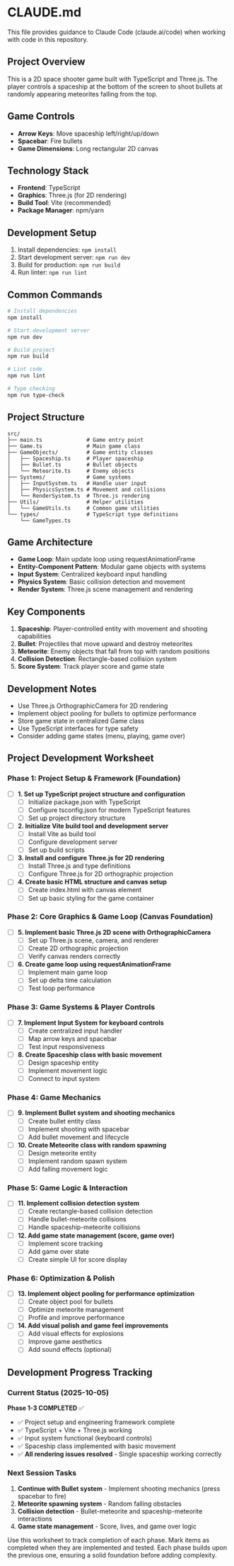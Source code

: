 # CLAUDE.md

This file provides guidance to Claude Code (claude.ai/code) when working with code in this repository.

## Project Overview

This is a 2D space shooter game built with TypeScript and Three.js. The player controls a spaceship at the bottom of the screen to shoot bullets at randomly appearing meteorites falling from the top.

## Game Controls

- **Arrow Keys**: Move spaceship left/right/up/down
- **Spacebar**: Fire bullets
- **Game Dimensions**: Long rectangular 2D canvas

## Technology Stack

- **Frontend**: TypeScript
- **Graphics**: Three.js (for 2D rendering)
- **Build Tool**: Vite (recommended)
- **Package Manager**: npm/yarn

## Development Setup

1. Install dependencies: `npm install`
2. Start development server: `npm run dev`
3. Build for production: `npm run build`
4. Run linter: `npm run lint`

## Common Commands

```bash
# Install dependencies
npm install

# Start development server
npm run dev

# Build project
npm run build

# Lint code
npm run lint

# Type checking
npm run type-check
```

## Project Structure

```
src/
├── main.ts              # Game entry point
├── Game.ts              # Main game class
├── GameObjects/         # Game entity classes
│   ├── Spaceship.ts     # Player spaceship
│   ├── Bullet.ts        # Bullet objects
│   └── Meteorite.ts     # Enemy objects
├── Systems/             # Game systems
│   ├── InputSystem.ts   # Handle user input
│   ├── PhysicsSystem.ts # Movement and collisions
│   └── RenderSystem.ts  # Three.js rendering
├── Utils/               # Helper utilities
│   └── GameUtils.ts     # Common game utilities
└── types/               # TypeScript type definitions
    └── GameTypes.ts
```

## Game Architecture

- **Game Loop**: Main update loop using requestAnimationFrame
- **Entity-Component Pattern**: Modular game objects with systems
- **Input System**: Centralized keyboard input handling
- **Physics System**: Basic collision detection and movement
- **Render System**: Three.js scene management and rendering

## Key Components

1. **Spaceship**: Player-controlled entity with movement and shooting capabilities
2. **Bullet**: Projectiles that move upward and destroy meteorites
3. **Meteorite**: Enemy objects that fall from top with random positions
4. **Collision Detection**: Rectangle-based collision system
5. **Score System**: Track player score and game state

## Development Notes

- Use Three.js OrthographicCamera for 2D rendering
- Implement object pooling for bullets to optimize performance
- Store game state in centralized Game class
- Use TypeScript interfaces for type safety
- Consider adding game states (menu, playing, game over)

## Project Development Worksheet

### Phase 1: Project Setup & Framework (Foundation)
- [ ] **1. Set up TypeScript project structure and configuration**
  - [ ] Initialize package.json with TypeScript
  - [ ] Configure tsconfig.json for modern TypeScript features
  - [ ] Set up project directory structure

- [ ] **2. Initialize Vite build tool and development server**
  - [ ] Install Vite as build tool
  - [ ] Configure development server
  - [ ] Set up build scripts

- [ ] **3. Install and configure Three.js for 2D rendering**
  - [ ] Install Three.js and type definitions
  - [ ] Configure Three.js for 2D orthographic projection

- [ ] **4. Create basic HTML structure and canvas setup**
  - [ ] Create index.html with canvas element
  - [ ] Set up basic styling for the game container

### Phase 2: Core Graphics & Game Loop (Canvas Foundation)
- [ ] **5. Implement basic Three.js 2D scene with OrthographicCamera**
  - [ ] Set up Three.js scene, camera, and renderer
  - [ ] Create 2D orthographic projection
  - [ ] Verify canvas renders correctly

- [ ] **6. Create game loop using requestAnimationFrame**
  - [ ] Implement main game loop
  - [ ] Set up delta time calculation
  - [ ] Test loop performance

### Phase 3: Game Systems & Player Controls
- [ ] **7. Implement Input System for keyboard controls**
  - [ ] Create centralized input handler
  - [ ] Map arrow keys and spacebar
  - [ ] Test input responsiveness

- [ ] **8. Create Spaceship class with basic movement**
  - [ ] Design spaceship entity
  - [ ] Implement movement logic
  - [ ] Connect to input system

### Phase 4: Game Mechanics
- [ ] **9. Implement Bullet system and shooting mechanics**
  - [ ] Create bullet entity class
  - [ ] Implement shooting with spacebar
  - [ ] Add bullet movement and lifecycle

- [ ] **10. Create Meteorite class with random spawning**
  - [ ] Design meteorite entity
  - [ ] Implement random spawn system
  - [ ] Add falling movement logic

### Phase 5: Game Logic & Interaction
- [ ] **11. Implement collision detection system**
  - [ ] Create rectangle-based collision detection
  - [ ] Handle bullet-meteorite collisions
  - [ ] Handle spaceship-meteorite collisions

- [ ] **12. Add game state management (score, game over)**
  - [ ] Implement score tracking
  - [ ] Add game over state
  - [ ] Create simple UI for score display

### Phase 6: Optimization & Polish
- [ ] **13. Implement object pooling for performance optimization**
  - [ ] Create object pool for bullets
  - [ ] Optimize meteorite management
  - [ ] Profile and improve performance

- [ ] **14. Add visual polish and game feel improvements**
  - [ ] Add visual effects for explosions
  - [ ] Improve game aesthetics
  - [ ] Add sound effects (optional)

## Development Progress Tracking

### Current Status (2025-10-05)
**Phase 1-3 COMPLETED** ✅
- ✅ Project setup and engineering framework complete
- ✅ TypeScript + Vite + Three.js working
- ✅ Input system functional (keyboard controls)
- ✅ Spaceship class implemented with basic movement
- ✅ **All rendering issues resolved** - Single spaceship working correctly

### Next Session Tasks
1. **Continue with Bullet system** - Implement shooting mechanics (press spacebar to fire)
2. **Meteorite spawning system** - Random falling obstacles
3. **Collision detection** - Bullet-meteorite and spaceship-meteorite interactions
4. **Game state management** - Score, lives, and game over logic

Use this worksheet to track completion of each phase. Mark items as completed when they are implemented and tested. Each phase builds upon the previous one, ensuring a solid foundation before adding complexity.
